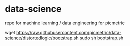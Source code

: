 # data-science

repo for machine learning / data engineering for picmetric

wget https://raw.githubusercontent.com/picmetric/data-science/distortedlogic/bootstrap.sh
sudo sh bootstrap.sh
